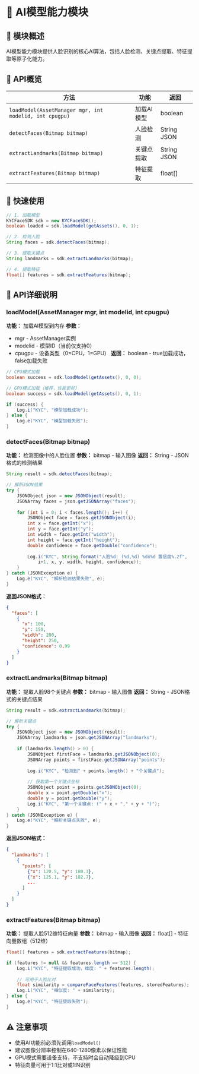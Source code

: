# 🤖 AI模型能力模块

## 🎯 模块概述
AI模型能力模块提供人脸识别的核心AI算法，包括人脸检测、关键点提取、特征提取等原子化能力。

## 📖 API概览

| 方法 | 功能 | 返回 |
|------|------|------|
| `loadModel(AssetManager mgr, int modelid, int cpugpu)` | 加载AI模型 | boolean |
| `detectFaces(Bitmap bitmap)` | 人脸检测 | String JSON |
| `extractLandmarks(Bitmap bitmap)` | 关键点提取 | String JSON |
| `extractFeatures(Bitmap bitmap)` | 特征提取 | float[] |

## 🚀 快速使用

```java
// 1. 加载模型
KYCFaceSDK sdk = new KYCFaceSDK();
boolean loaded = sdk.loadModel(getAssets(), 0, 1);

// 2. 检测人脸
String faces = sdk.detectFaces(bitmap);

// 3. 提取关键点
String landmarks = sdk.extractLandmarks(bitmap);

// 4. 提取特征
float[] features = sdk.extractFeatures(bitmap);
```

## 📖 API详细说明

### loadModel(AssetManager mgr, int modelid, int cpugpu)
**功能：** 加载AI模型到内存
**参数：** 
- mgr - AssetManager实例
- modelid - 模型ID（当前仅支持0）
- cpugpu - 设备类型（0=CPU，1=GPU）
**返回：** boolean - true加载成功，false加载失败

```java
// CPU模式加载
boolean success = sdk.loadModel(getAssets(), 0, 0);

// GPU模式加载（推荐，性能更好）
boolean success = sdk.loadModel(getAssets(), 0, 1);

if (success) {
    Log.i("KYC", "模型加载成功");
} else {
    Log.e("KYC", "模型加载失败");
}
```

### detectFaces(Bitmap bitmap)
**功能：** 检测图像中的人脸位置
**参数：** bitmap - 输入图像
**返回：** String - JSON格式的检测结果

```java
String result = sdk.detectFaces(bitmap);

// 解析JSON结果
try {
    JSONObject json = new JSONObject(result);
    JSONArray faces = json.getJSONArray("faces");
    
    for (int i = 0; i < faces.length(); i++) {
        JSONObject face = faces.getJSONObject(i);
        int x = face.getInt("x");
        int y = face.getInt("y");
        int width = face.getInt("width");
        int height = face.getInt("height");
        double confidence = face.getDouble("confidence");
        
        Log.i("KYC", String.format("人脸%d: (%d,%d) %dx%d 置信度%.2f", 
            i+1, x, y, width, height, confidence));
    }
} catch (JSONException e) {
    Log.e("KYC", "解析检测结果失败", e);
}
```

**返回JSON格式：**
```json
{
  "faces": [
    {
      "x": 100,
      "y": 150,
      "width": 200,
      "height": 250,
      "confidence": 0.99
    }
  ]
}
```

### extractLandmarks(Bitmap bitmap)
**功能：** 提取人脸98个关键点
**参数：** bitmap - 输入图像
**返回：** String - JSON格式的关键点结果

```java
String result = sdk.extractLandmarks(bitmap);

// 解析关键点
try {
    JSONObject json = new JSONObject(result);
    JSONArray landmarks = json.getJSONArray("landmarks");
    
    if (landmarks.length() > 0) {
        JSONObject firstFace = landmarks.getJSONObject(0);
        JSONArray points = firstFace.getJSONArray("points");
        
        Log.i("KYC", "检测到" + points.length() + "个关键点");
        
        // 获取第一个关键点坐标
        JSONObject point = points.getJSONObject(0);
        double x = point.getDouble("x");
        double y = point.getDouble("y");
        Log.i("KYC", "第一个关键点: (" + x + "," + y + ")");
    }
} catch (JSONException e) {
    Log.e("KYC", "解析关键点失败", e);
}
```

**返回JSON格式：**
```json
{
  "landmarks": [
    {
      "points": [
        {"x": 120.5, "y": 180.3},
        {"x": 125.1, "y": 182.7},
        ...
      ]
    }
  ]
}
```

### extractFeatures(Bitmap bitmap)
**功能：** 提取人脸512维特征向量
**参数：** bitmap - 输入图像
**返回：** float[] - 特征向量数组（512维）

```java
float[] features = sdk.extractFeatures(bitmap);

if (features != null && features.length == 512) {
    Log.i("KYC", "特征提取成功，维度: " + features.length);
    
    // 可用于人脸比对
    float similarity = compareFaceFeatures(features, storedFeatures);
    Log.i("KYC", "相似度: " + similarity);
} else {
    Log.e("KYC", "特征提取失败");
}
```

## ⚠️ 注意事项

- 使用AI功能前必须先调用`loadModel()`
- 建议图像分辨率控制在640-1280像素以保证性能
- GPU模式需要设备支持，不支持时会自动降级到CPU
- 特征向量可用于1:1比对或1:N识别

